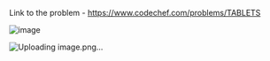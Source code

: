 Link to the problem - https://www.codechef.com/problems/TABLETS


![image](https://user-images.githubusercontent.com/57552973/235980555-07621971-0f76-4126-bd01-4ede02c32c54.png)



![Uploading image.png…]()
